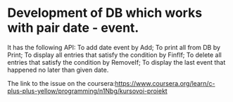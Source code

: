 # Development of DB which works with pair date - event.

It has the following API:
To add date event by Add;
To print all from DB by Print;
To display all entries that satisfy the condition by FinfIf;
To delete all entries that satisfy the condition by RemoveIf;
To display the last event that happened no later than given date.

The link to the issue on the coursera:https://www.coursera.org/learn/c-plus-plus-yellow/programming/n1Nbg/kursovoi-proiekt

